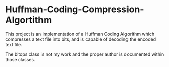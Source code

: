 # Huffman-Coding-Compression-Algortithm

This project is an implementation of a Huffman Coding Algorithm which compresses a text file into bits, and is capable of decoding
the encoded text file. 

The bitops class is not my work and the proper author is documented within those classes.
